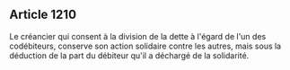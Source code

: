 Article 1210
----
Le créancier qui consent à la division de la dette à l'égard de l'un des
codébiteurs, conserve son action solidaire contre les autres, mais sous la
déduction de la part du débiteur qu'il a déchargé de la solidarité.
